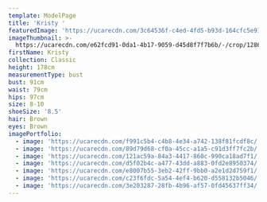 ```yaml
---
template: ModelPage
title: 'Kristy '
featuredImage: 'https://ucarecdn.com/3c64536f-c4ed-4fd5-b93d-164cfc5e9165/'
imageThumbnail: >-
  https://ucarecdn.com/e62fcd91-0da1-4b17-9059-d45d8f7f7b6b/-/crop/1286x1297/204,311/-/preview/
firstName: Kristy
collection: Classic
height: 178cm
measurementType: bust
bust: 91cm
waist: 79cm
hips: 97cm
size: 8-10
shoeSize: '8.5'
hair: Brown
eyes: Brown
imagePortfolio:
  - image: 'https://ucarecdn.com/f991c5b4-c4b8-4e34-a742-138f81fcdf8c/'
  - image: 'https://ucarecdn.com/89d79d68-cf0a-45cc-a1a5-c91d3ff7fc2b/'
  - image: 'https://ucarecdn.com/121ac59a-84a3-4417-860c-990ca18ad7f1/'
  - image: 'https://ucarecdn.com/d5f02b4c-a477-43dd-a883-0fd2e8950374/'
  - image: 'https://ucarecdn.com/e8007b55-3eb2-42ff-9bb0-a2e1d2d759f1/'
  - image: 'https://ucarecdn.com/c23f6fdc-5a54-4ef4-b620-d558132b5046/'
  - image: 'https://ucarecdn.com/3e203287-28fb-4b96-af57-0fd45637ff34/'
---
```


